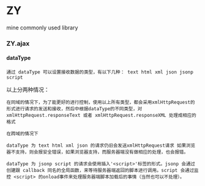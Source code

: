 # ZY
mine commonly used library



### ZY.ajax

#### dataType

~~~
通过 dataType 可以设置接收数据的类型，有以下几种： text html xml json jsonp script
~~~

以上分两种情况：

~~~
在同域的情况下，为了能更好的进行控制，使用以上所有类型，都会采用xmlHttpRequest的形式进行请求的发送和接收，然后中根据dataType的不同类型，对 xmlHttpRequest.responseText 或者 xmlHttpRequest.responseXML 处理成相应的格式
~~~

~~~
在跨域的情况下

dataType 为 text html xml json 的请求仍旧会发送xmlHttpRequest请求 如果浏览器不支持，则会报安全错误，如果浏览器支持，而服务器端没有做相应的处理，也会报错。

dataType 为 jsonp script 的请求会使用插入'<script>'标签的形式。jsonp 会通过创建跟 callback 同名的全局函数，来等待服务器端返回的脚本进行调用。script 会通过监控 <script> 的onload事件来处理服务器端脚本加载后的事情（当然也可以不处理）。
~~~


